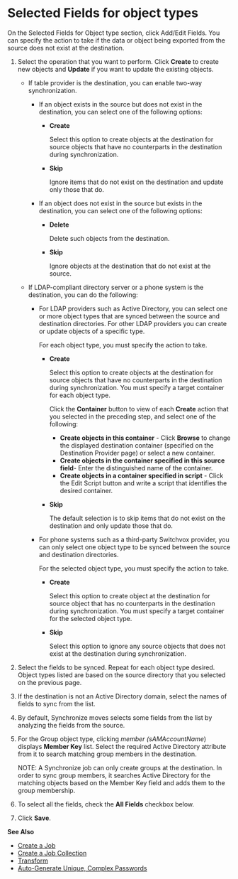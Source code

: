# Selected Fields for object types

On the Selected Fields for Object type section, click Add/Edit Fields. You can specify the action to
take if the data or object being exported from the source does not exist at the destination.

1. Select the operation that you want to perform. Click **Create** to create new objects and
   **Update** if you want to update the existing objects.

    - If table provider is the destination, you can enable two-way synchronization.

        - If an object exists in the source but does not exist in the destination, you can select
          one of the following options:

            - **Create**

                Select this option to create objects at the destination for source objects that have
                no counterparts in the destination during synchronization.

            - **Skip**

                Ignore items that do not exist on the destination and update only those that do.

        - If an object does not exist in the source but exists in the destination, you can select
          one of the following options:

            - **Delete**

                Delete such objects from the destination.

            - **Skip**

                Ignore objects at the destination that do not exist at the source.

    - If LDAP-compliant directory server or a phone system is the destination, you can do the
      following:

        - For LDAP providers such as Active Directory, you can select one or more object types that
          are synced between the source and destination directories. For other LDAP providers you
          can create or update objects of a specific type.

            For each object type, you must specify the action to take.

            - **Create**

                Select this option to create objects at the destination for source objects that have
                no counterparts in the destination during synchronization. You must specify a target
                container for each object type.

                Click the **Container** button to view of each **Create** action that you selected
                in the preceding step, and select one of the following:

                - **Create objects in this container** - Click **Browse** to change the displayed
                  destination container (specified on the Destination Provider page) or select a new
                  container.
                - **Create objects in the container specified in this source field**- Enter the
                  distinguished name of the container.
                - **Create objects in a container specified in script** - Click the Edit Script
                  button and write a script that identifies the desired container.

            - **Skip**

                The default selection is to skip items that do not exist on the destination and only
                update those that do.

        - For phone systems such as a third-party Switchvox provider, you can only select one object
          type to be synced between the source and destination directories.

            For the selected object type, you must specify the action to take.

            - **Create**

                Select this option to create object at the destination for source object that has no
                counterparts in the destination during synchronization. You must specify a target
                container for the selected object type.

            - **Skip**

                Select this option to ignore any source objects that does not exist at the
                destination during synchronization.

2. Select the fields to be synced. Repeat for each object type desired. Object types listed are
   based on the source directory that you selected on the previous page.
3. If the destination is not an Active Directory domain, select the names of fields to sync from the
   list.
4. By default, Synchronize moves selects some fields from the list by analyzing the fields from the
   source.
5. For the Group object type, clicking _member (sAMAccountName_) displays **Member Key** list.
   Select the required Active Directory attribute from it to search matching group members in the
   destination.

    NOTE: A Synchronize job can only create groups at the destination. In order to sync group
    members, it searches Active Directory for the matching objects based on the Member Key field and
    adds them to the group membership.

6. To select all the fields, check the **All Fields** checkbox below.
7. Click **Save**.

**See Also**

- [Create a Job](/docs/groupid/11.0/groupid/portal/synchronize/job/create.md)
- [Create a Job Collection ](/docs/groupid/11.0/groupid/portal/synchronize/collection/create.md)
- [Transform](/docs/groupid/11.0/groupid/portal/synchronize/transformation/overview.md)
- [Auto-Generate Unique, Complex Passwords](/docs/groupid/11.0/groupid/portal/synchronize/transformation/autogenerateuniquepassword.md)
